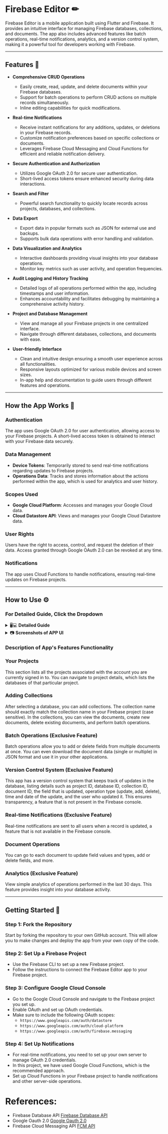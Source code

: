 # Firebase Editor ✏

Firebase Editor is a mobile application built using Flutter and Firebase. It provides an intuitive interface for managing Firebase databases, collections, and documents. The app also includes advanced features like batch operations, real-time notifications, analytics, and a version control system, making it a powerful tool for developers working with Firebase.

---

## Features 📃

- **Comprehensive CRUD Operations**
  - Easily create, read, update, and delete documents within your Firebase databases.
  - Support for batch operations to perform CRUD actions on multiple records simultaneously.
  - Inline editing capabilities for quick modifications.
  
- **Real-time Notifications**
  - Receive instant notifications for any additions, updates, or deletions in your Firebase records.
  - Customize notification preferences based on specific collections or documents.
  - Leverages Firebase Cloud Messaging and Cloud Functions for efficient and reliable notification delivery.
  
- **Secure Authentication and Authorization**
  - Utilizes Google OAuth 2.0 for secure user authentication.
  - Short-lived access tokens ensure enhanced security during data interactions.
  
- **Search and Filter**
  - Powerful search functionality to quickly locate records across projects, databases, and collections.
  
- **Data Export**
  - Export data in popular formats such as JSON for external use and backups.
  - Supports bulk data operations with error handling and validation.
  
- **Data Visualization and Analytics**
  - Interactive dashboards providing visual insights into your database operations.
  - Monitor key metrics such as user activity, and operation frequencies.
  
- **Audit Logging and History Tracking**
  - Detailed logs of all operations performed within the app, including timestamps and user information.
  - Enhances accountability and facilitates debugging by maintaining a comprehensive activity history.
  
- **Project and Database Management**
  - View and manage all your Firebase projects in one centralized interface.
  - Navigate through different databases, collections, and documents with ease.
  
- **User-friendly Interface**
  - Clean and intuitive design ensuring a smooth user experience across all functionalities.
  - Responsive layouts optimized for various mobile devices and screen sizes.
  - In-app help and documentation to guide users through different features and operations.

---  

## How the App Works 📲

### Authentication
The app uses Google OAuth 2.0 for user authentication, allowing access to your Firebase projects. A short-lived access token is obtained to interact with your Firebase data securely.

### Data Management
- **Device Tokens**: Temporarily stored to send real-time notifications regarding updates to Firebase projects.
- **Operations Data**: Tracks and stores information about the actions performed within the app, which is used for analytics and user history.

### Scopes Used
- **Google Cloud Platform**: Accesses and manages your Google Cloud data.
- **Cloud Datastore API**: Views and manages your Google Cloud Datastore data.

### User Rights
Users have the right to access, control, and request the deletion of their data. Access granted through Google OAuth 2.0 can be revoked at any time.

### Notifications
The app uses Cloud Functions to handle notifications, ensuring real-time updates on Firebase projects.

---

## How to Use ⚙

### For Detailed Guide, Click the Dropdown
<details>
<summary> 🖥💻 <b>Detailed Guide</b> </summary>
<br/>

#### If you don't have any project in the Firebase or you want to add a new project in Firebase:
1. Go to [Firebase](https://firebase.google.com/)
2. Follow From Step 1 to Step 12

#### If you already have a project in Firebase you want to use, you can skip Step 1 to Step 12.

Step 1          | Step 2         
:-------------------------:|:-------------------------:
![step 1](https://drive.google.com/uc?export=view&id=1utx8qu9HsLy09y69QtLVUgAi0BaiK1Xq)|![step 2](https://drive.google.com/uc?export=view&id=1eFJJsgZdvWxDaDUgGWOWPgvPO50Ymxg_)|

Step 3                     | Step 4         
:-------------------------:|:-------------------------:
![step 3](https://drive.google.com/uc?export=view&id=1GX4QJMlUyZwviyF2R-oC3o5YgHWyqg69)|![step 4](https://drive.google.com/uc?export=view&id=1oWbDd1DK68KtwilsuKl3lmkKK5CRMRsy)|


 Step 5       | Step 6  
 :-------------------------:|:-------------------------:
 ![step 5](https://drive.google.com/uc?export=view&id=13rStFsHhzn36FBHlfzkiYf3Rz79fIiRY)|![step 6](https://drive.google.com/uc?export=view&id=1-7ftRhbKbPLZSTGkeoNcOXCyfl1YY6uX)|

Step 7           | Step 8       
:-------------------------:|:-------------------------:
![step 7](https://drive.google.com/uc?export=view&id=11_sgfeO1zThVLuApMy3ZwgaoApuDGdiZ)|![step 8](https://drive.google.com/uc?export=view&id=1uQVbT5gM9Sw819m2a792of7pjAyNx9-E)|
     
Step 9   |  Step 10            
:-------------------------:|:-------------------------:
![step 9](https://drive.google.com/uc?export=view&id=1ImCKaOzpu6Fqv8ymdsFUIHynlOxjIyDd)|![step 10](https://drive.google.com/uc?export=view&id=1elzHQk0iDGIRo85a_rcNo9ZUsX7iLBFm)|

Step 11       | Step 12 
|:-------------------------:|:-------------------------:     
![step 11](https://drive.google.com/uc?export=view&id=1VWVtc3MsqgjD0o3GnTg9v9YxCIWf_pr6)|![step 12](https://drive.google.com/uc?export=view&id=1OFysCSvCulQ9YBDTx1hw1qjuu8-awora)|


#### Steps for how to use App Interface

App Guide 1     
:-------------------------:
![App Guide 1](https://drive.google.com/uc?export=view&id=1pE5u3ClRfrkwZhFv2fByMzra7n1D1kil)|

App Guide 2
:-------------------------:
![App Guide 2](https://drive.google.com/uc?export=view&id=1cQxurTKFdlePekfk1hWEkDqekxEfIYtb)|

App Guide 3
:-------------------------:
![App Guide 4](https://drive.google.com/uc?export=view&id=1htqYdnqIUxn0nL5xBuXdPAZdUxhitr8p)|

App Guide 4
:-------------------------:
![App Guide 4](https://drive.google.com/uc?export=view&id=1arx_E1CPxu1VUTdpye7NZZI62QngFEN3)|

App Guide 5
:-------------------------:
![App Guide 5](https://drive.google.com/uc?export=view&id=1fS3K7VUxxxZLGreSXNTbPd3P50pdFoa0)|

App Guide 6
:-------------------------:
![App Guide 6](https://drive.google.com/uc?export=view&id=1xIvSDKPDt8tuqK3aaT1kQvWRwG1lrpQQ)|

App Guide 7
:-------------------------:
![App Guide 7](https://drive.google.com/uc?export=view&id=1gXd6qcDR-404cpD7PD0qtNsDre1yMDFn)|

App Guide 8
:-------------------------:
![App Guide 8](https://drive.google.com/uc?export=view&id=1eMHVdkl_drW6mG8pmKaheIl9bwzS5e1p)|

App Guide 9
:-------------------------:
![App Guide 9](https://drive.google.com/uc?export=view&id=168nMMrZRHi6YOg4GQYEuGUifiWmOmO-N)|
 
</details>

<details>
<summary> 📷 <b>Screenshots of APP UI </b> </summary>
<br/>

Onboarding Screen 1          | Onboarding Screen 2      | Onboarding Screen 3      |  Login Screen
:-------------------------:|:-------------------------:|:-------------------------:|:-------------------------:
![splash_screen1](https://drive.google.com/uc?export=view&id=1kdflpZXEZ59Bpc06JiB06nYej5n5jfzM)|![splash_screen2](https://drive.google.com/uc?export=view&id=1n2BAS8UFomljXutzBqXJXE5GcK28wQRH)|![splash_screen3](https://drive.google.com/uc?export=view&id=1B1rxPxmVXLOpFKMXhwtGZPSBXszRLpuT)|![login_screen](https://drive.google.com/uc?export=view&id=1_Tjm9E8mdr6qUx8kDEdf2Xa6A7A3e46d)|

Welcome Screen         |  Home Screen 1        |   Home Screen 2              |  Drawer Screen
:-------------------------:|:-------------------------:|:-------------------------:|:-------------------------:
![welcome_screen](https://drive.google.com/uc?export=view&id=1cNx8fiF8q-3pkh8FvANJnTKMOb5VwKXQ)|![home_screen1](https://drive.google.com/uc?export=view&id=1WmIMNJ3m_8FhRPsAkKXTdJ6OaGBQjKQ4)|![home_screen2](https://drive.google.com/uc?export=view&id=1tqvh58mmjCFhdNMJN2Ddr2qQ7Iz_CMVy)|![drawer_screen](https://drive.google.com/uc?export=view&id=1bskO3Ih6PdzC9pXYBGplwPZCQc2tPRyt)|
  
 Projects Screen         |  Databases Screen        |   Collections Screen               |  Documents Screen
:-------------------------:|:-------------------------:|:-------------------------:|:-------------------------:
![projects_view](https://drive.google.com/uc?export=view&id=1DhSkyip6XkhoGM8I0ViDc8jSwYsS7HgH)|![database_view](https://drive.google.com/uc?export=view&id=1zQHn-wSNmqqD05BW-ClC6iA-5-BWIBDN)|![collection_view](https://drive.google.com/uc?export=view&id=1ju-Z42sYAIjHBcPW31ZqPvFHZf7OKFvM)|![document_view](https://drive.google.com/uc?export=view&id=1Q2exy6sJYFwppV_oxXJ-s56XS3h7TI7f)|
  
 Batch Operations Screen         |  User Profile Screen        |   Help Screen               |  Enable Notification Screen
:-------------------------:|:-------------------------:|:-------------------------:|:-------------------------:
![batch_operations_screen](https://drive.google.com/uc?export=view&id=1M8RDcvSuJCuWTJl-ve5PvTqyiYnomkjV)|![user_profile_screen](https://drive.google.com/uc?export=view&id=1V8tLEFhQjVswWi-6WVTySo-Xjf_lg0s2)|![help_screen](https://drive.google.com/uc?export=view&id=1gALxQE-vVwRkFvMDLXAKFT_VvGcNAVd4)|![enable_notifications_screen](https://drive.google.com/uc?export=view&id=1rUD4pqwGnyVc6HrxUJcJJ0H3Tdq92JQQ)|
  
  Edit Field Data Type Screen         |  Edit Field Value Screen       |   Add Field Screen              |  History Screen
:-------------------------:|:-------------------------:|:-------------------------:|:-------------------------:
![edit_field_type](https://drive.google.com/uc?export=view&id=1ylkfJdy6mhwFd-njxECJN0j15lzXauRr)|![edit_field_value](https://drive.google.com/uc?export=view&id=1zPhG_hEvddfezZwX2fC9o5Cr77ZbYGK8)|![add_field_view](https://drive.google.com/uc?export=view&id=1nYy6qt-N_VXIOV_dzdewFhc3FJ2j5BjQ)|![history_screen](https://drive.google.com/uc?export=view&id=1QjjoGB85o8SWrvvgu_7Mt1nu8Ohv_zfJ)|

</details>

### Description of App's Features Functionality
### Your Projects
This section lists all the projects associated with the account you are currently signed in to. You can navigate to project details, which lists the databases of that particular project.

### Adding Collections
After selecting a database, you can add collections. The collection name should exactly match the collection name in your Firebase project (case sensitive). In the collections, you can view the documents, create new documents, delete existing documents, and perform batch operations.

### Batch Operations (Exclusive Feature)
Batch operations allow you to add or delete fields from multiple documents at once. You can even download the document data (single or multiple) in JSON format and use it in your other applications.

### Version Control System (Exclusive Feature)
This app has a version control system that keeps track of updates in the database, listing details such as project ID, database ID, collection ID, document ID, the field that is updated, operation type (update, add, delete), time and date of the update, and the user who updated it. This ensures transparency, a feature that is not present in the Firebase console.

### Real-time Notifications (Exclusive Feature)
Real-time notifications are sent to all users when a record is updated, a feature that is not available in the Firebase console.

### Document Operations
You can go to each document to update field values and types, add or delete fields, and more.

### Analytics (Exclusive Feature)
View simple analytics of operations performed in the last 30 days. This feature provides insight into your database activity.

---

## Getting Started 📍

### Step 1: Fork the Repository
Start by forking the repository to your own GitHub account. This will allow you to make changes and deploy the app from your own copy of the code.

### Step 2: Set Up a Firebase Project
- Use the Firebase CLI to set up a new Firebase project.
- Follow the instructions to connect the Firebase Editor app to your Firebase project.

### Step 3: Configure Google Cloud Console
- Go to the Google Cloud Console and navigate to the Firebase project you set up.
- Enable OAuth and set up OAuth credentials.
- Make sure to include the following OAuth scopes:
  - `https://www.googleapis.com/auth/datastore`
  - `https://www.googleapis.com/auth/cloud-platform`
  - `https://www.googleapis.com/auth/firebase.messaging`

### Step 4: Set Up Notifications
- For real-time notifications, you need to set up your own server to manage OAuth 2.0 credentials.
- In this project, we have used Google Cloud Functions, which is the recommended approach.
- Set up Cloud Functions in your Firebase project to handle notifications and other server-side operations.

#  References:
- Firebase Database API [Firebase Database API](https://firebase.google.com/docs/firestore/reference/rest)
- Google Oauth 2.0 [Google Oauth 2.0](https://developers.google.com/identity/protocols/oauth2)
- Firebase Cloud Messaging API [FCM API](https://firebase.google.com/docs/reference/fcm/rest/v1/projects.messages)
